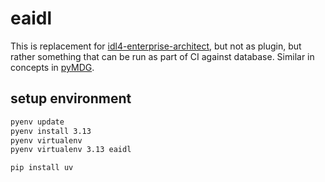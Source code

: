 # eaidl

This is replacement for [idl4-enterprise-architect](https://github.com/rticommunity/idl4-enterprise-architect),
but not as plugin, but rather something that can be run as part of CI against database.
Similar in concepts in [pyMDG](https://github.com/Semprini/pyMDG).



## setup environment


```sh
pyenv update
pyenv install 3.13
pyenv virtualenv 
pyenv virtualenv 3.13 eaidl
```

```sh
pip install uv
```